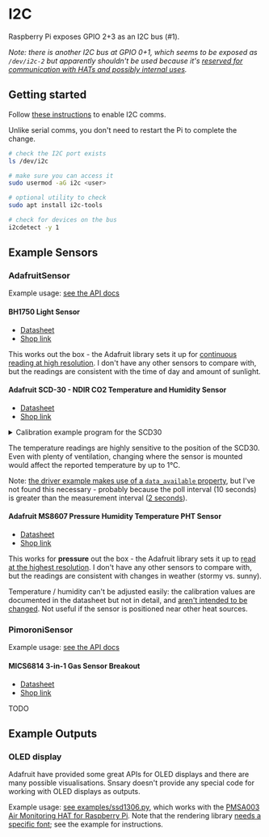 # I2C

Raspberry Pi exposes GPIO 2+3 as an I2C bus (#1).

_Note: there is another I2C bus at GPIO 0+1, which seems to be exposed as `/dev/i2c-2` but apparently shouldn't be used because it's [reserved for communication with HATs and possibly internal uses](https://raspberrypi.stackexchange.com/questions/50348/what-are-the-id-eeprom-pins-and-what-can-they-be-used-for)._

## Getting started

Follow [these instructions](https://github.com/sbcshop/Air-Monitoring-HAT#enable-i2c-and-serial-interface) to enable I2C comms.

Unlike serial comms, you don't need to restart the Pi to complete the change.

```bash
# check the I2C port exists
ls /dev/i2c

# make sure you can access it
sudo usermod -aG i2c <user>

# optional utility to check
sudo apt install i2c-tools

# check for devices on the bus
i2cdetect -y 1
```

## Example Sensors

### AdafruitSensor

Example usage: [see the API docs](https://snsary.readthedocs.io/en/latest/autoapi/snsary/contrib/adafruit/index.html)

#### BH1750 Light Sensor

- [Datasheet](https://cdn-learn.adafruit.com/downloads/pdf/adafruit-bh1750-ambient-light-sensor.pdf)
- [Shop link](https://thepihut.com/products/adafruit-bh1750-light-sensor-stemma-qt-qwiic)

This works out the box - the Adafruit library sets it up for [continuous reading at high resolution](https://github.com/adafruit/Adafruit_CircuitPython_BH1750/blob/9d5fabd77185a81cf06451b3fbdbaf518a1f4727/adafruit_bh1750.py#L195-L196). I don't have any other sensors to compare with, but the readings are consistent with the time of day and amount of sunlight.

#### Adafruit SCD-30 - NDIR CO2 Temperature and Humidity Sensor

- [Datasheet](https://cdn-learn.adafruit.com/assets/assets/000/098/461/original/Sensirion_CO2_Sensors_SCD30_Datasheet.pdf?1609871944)
- [Shop link](https://thepihut.com/products/adafruit-scd-30-ndir-co2-temperature-and-humidity-sensor)

<details>
<summary>Calibration example program for the SCD30</summary>

```python
import board
import adafruit_scd30

i2c = board.I2C()
device = adafruit_scd30.SCD30(i2c, address=0x61)

# Leave as-is (0). Changing the pressure had no
# noticeable effect on the reported CO2 readings.
# device.ambient_pressure = 0  # original was "0"

# Disable auto calibration of CO2. This relies on
# daily, prolongued exposure to fresh air, which
# isn't a reliable assumption for a typical home.
device.self_calibration_enabled = False

# Run this after exposing the device to fresh air
# for 30 minutes i.e. next to an open window. May
# need to repeat to get "400" as the average.
device.forced_recalibration_reference = 400

# This is a negative offset to compensate for the
# local heating of the circuit board. I use an
# analogue, indoor thermometer for comparison.
device.temperature_offset = 5  # original was "0"
```
</details>

The temperature readings are highly sensitive to the position of the SCD30. Even with plenty of ventilation, changing where the sensor is mounted would affect the reported temperature by up to 1°C.

Note: [the driver example makes use of a `data_available` property](https://github.com/adafruit/Adafruit_CircuitPython_SCD30/blob/b3d9bd141ae86ec4f871ae42a35d208003672c02/examples/scd30_simpletest.py#L17), but I've not found this necessary - probably because the poll interval (10 seconds) is greater than the measurement interval ([2 seconds](https://github.com/adafruit/Adafruit_CircuitPython_SCD30/blob/b3d9bd141ae86ec4f871ae42a35d208003672c02/adafruit_scd30.py#L98)).

#### Adafruit MS8607 Pressure Humidity Temperature PHT Sensor

- [Datasheet](https://www.te.com/commerce/DocumentDelivery/DDEController?Action=showdoc&DocId=Data+Sheet%7FMS8607-02BA01%7FB3%7Fpdf%7FEnglish%7FENG_DS_MS8607-02BA01_B3.pdf%7FCAT-BLPS0018)
- [Shop link](https://thepihut.com/products/adafruit-ms8607-pressure-humidity-temperature-pht-sensor)

This works for **pressure** out the box - the Adafruit library sets it up to [read at the highest resolution](https://github.com/adafruit/Adafruit_CircuitPython_MS8607/blob/1d08d0d09f0c556c71bb19c9816e6efb59aead65/adafruit_ms8607.py#L180-L185). I don't have any other sensors to compare with, but the readings are consistent with changes in weather (stormy vs. sunny).

Temperature / humidity can't be adjusted easily: the calibration values are documented in the datasheet but not in detail, and [aren't intended to be changed](https://github.com/adafruit/Adafruit_CircuitPython_MS8607/blob/1d08d0d09f0c556c71bb19c9816e6efb59aead65/adafruit_ms8607.py#L210). Not useful if the sensor is positioned near other heat sources.

### PimoroniSensor

Example usage: [see the API docs](https://snsary.readthedocs.io/en/latest/autoapi/snsary/contrib/pimoroni/index.html)

#### MICS6814 3-in-1 Gas Sensor Breakout

- [Datasheet](https://www.sgxsensortech.com/content/uploads/2015/02/1143_Datasheet-MiCS-6814-rev-8.pdf)
- [Shop link](https://thepihut.com/products/mics6814-3-in-1-gas-sensor-breakout-co-no2-nh3)

TODO

## Example Outputs

### OLED display

Adafruit have provided some great APIs for OLED displays and there are many possible visualisations. Snsary doesn't provide any special code for working with OLED displays as outputs.

Example usage: [see examples/ssd1306.py](../examples/ssd1306.py), which works with the [PMSA003 Air Monitoring HAT for Raspberry Pi](https://thepihut.com/products/air-monitoring-hat-for-raspberry-pi-pmsa003). Note that the rendering library [needs a specific font](https://github.com/adafruit/Adafruit_CircuitPython_framebuf/blob/043d8a75004d81e0326a6ac42ca4f71d1de94ac4/adafruit_framebuf.py#L383); see the example for instructions.
